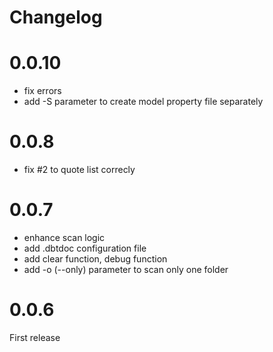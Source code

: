 # Changelog


# 0.0.10
- fix errors
- add -S parameter to create model property file separately

# 0.0.8
- fix #2 to quote list correcly

# 0.0.7
- enhance scan logic
- add .dbtdoc configuration file
- add clear function, debug function
- add -o (--only) parameter to scan only one folder

# 0.0.6
First release

